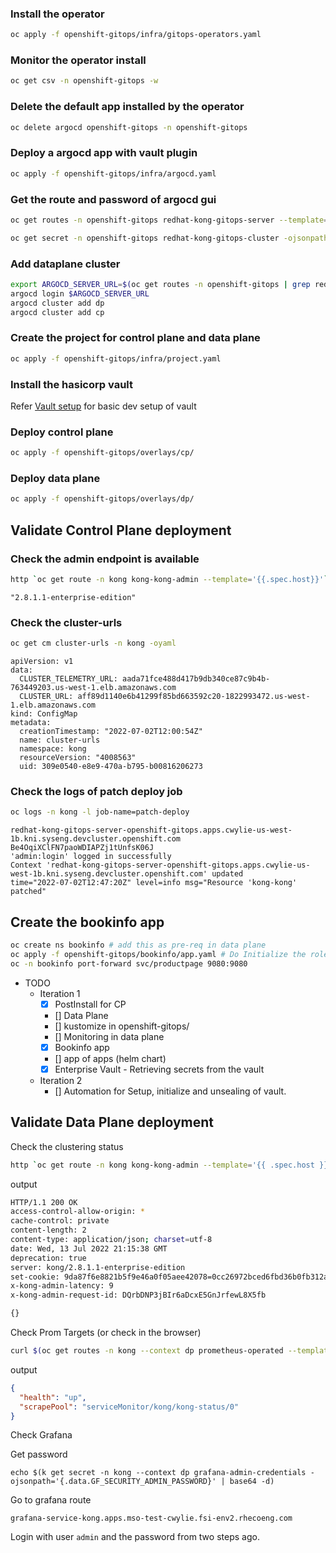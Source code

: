 ### Install the operator

```bash
oc apply -f openshift-gitops/infra/gitops-operators.yaml
```
### Monitor the operator install
```bash
oc get csv -n openshift-gitops -w
```
### Delete the default app installed by the operator
```bash
oc delete argocd openshift-gitops -n openshift-gitops
```
### Deploy a argocd app with vault plugin
```bash
oc apply -f openshift-gitops/infra/argocd.yaml
```

### Get the route and password of argocd gui
```bash
oc get routes -n openshift-gitops redhat-kong-gitops-server --template='{{ .spec.host }}'
```
```bash
oc get secret -n openshift-gitops redhat-kong-gitops-cluster -ojsonpath='{.data.admin\.password}' | base64 -d
```

### Add dataplane cluster
```bash
export ARGOCD_SERVER_URL=$(oc get routes -n openshift-gitops | grep redhat-kong-gitops-server | awk '{print $2}')
argocd login $ARGOCD_SERVER_URL
argocd cluster add dp
argocd cluster add cp
```

### Create the project for control plane and data plane
```bash
oc apply -f openshift-gitops/infra/project.yaml
```

### Install the hasicorp vault
Refer [Vault setup](/openshift-gitops/infra/vault/evault.md) for basic dev setup of vault

### Deploy control plane
```bash
oc apply -f openshift-gitops/overlays/cp/
```

### Deploy data plane
```bash
oc apply -f openshift-gitops/overlays/dp/
```

## Validate Control Plane deployment

### Check the admin endpoint is available
```bash
http `oc get route -n kong kong-kong-admin --template='{{.spec.host}}'` | jq .version
```

```
"2.8.1.1-enterprise-edition"
```

### Check the cluster-urls
```bash
oc get cm cluster-urls -n kong -oyaml
```

```
apiVersion: v1
data:
  CLUSTER_TELEMETRY_URL: aada71fce488d417b9db340ce87c9b4b-763449203.us-west-1.elb.amazonaws.com
  CLUSTER_URL: aff89d1140e6b41299f85bd663592c20-1822993472.us-west-1.elb.amazonaws.com
kind: ConfigMap
metadata:
  creationTimestamp: "2022-07-02T12:00:54Z"
  name: cluster-urls
  namespace: kong
  resourceVersion: "4008563"
  uid: 309e0540-e8e9-470a-b795-b00816206273
```

### Check the logs of patch deploy job
```bash
oc logs -n kong -l job-name=patch-deploy
```
```
redhat-kong-gitops-server-openshift-gitops.apps.cwylie-us-west-1b.kni.syseng.devcluster.openshift.com
Be4OqiXClFN7paoWDIAPZj1tUnfsK06J
'admin:login' logged in successfully
Context 'redhat-kong-gitops-server-openshift-gitops.apps.cwylie-us-west-1b.kni.syseng.devcluster.openshift.com' updated
time="2022-07-02T12:47:20Z" level=info msg="Resource 'kong-kong' patched"
```


## Create the bookinfo app
```bash
oc create ns bookinfo # add this as pre-req in data plane
oc apply -f openshift-gitops/bookinfo/app.yaml # Do Initialize the roles first
oc -n bookinfo port-forward svc/productpage 9080:9080
```

- TODO
    - Iteration 1
        - [X] PostInstall for CP
        - [] Data Plane
        - [] kustomize in openshift-gitops/
        - [] Monitoring in data plane
        - [X] Bookinfo app
        - [] app of apps (helm chart)
        - [X] Enterprise Vault - Retrieving secrets from the vault
    - Iteration 2
        - [] Automation for Setup, initialize and unsealing of vault.

## Validate Data Plane deployment

Check the clustering status
```bash
http `oc get route -n kong kong-kong-admin --template='{{ .spec.host }}'`/clustering/status
```

output
```bash
HTTP/1.1 200 OK
access-control-allow-origin: *
cache-control: private
content-length: 2
content-type: application/json; charset=utf-8
date: Wed, 13 Jul 2022 21:15:38 GMT
deprecation: true
server: kong/2.8.1.1-enterprise-edition
set-cookie: 9da87f6e8821b5f9e46a0f05aee42078=0cc26972bced6fbd36b0fb312aa44651; path=/; HttpOnly
x-kong-admin-latency: 9
x-kong-admin-request-id: DQrbDNP3jBIr6aDcxE5GnJrfewL8X5fb

{}
```

Check Prom Targets (or check in the browser)
```bash
curl $(oc get routes -n kong --context dp prometheus-operated --template='{{ .spec.host }}' )/api/v1/targets | jq '.data.activeTargets[] | {health,scrapePool}'
```

output
```json
{
  "health": "up",
  "scrapePool": "serviceMonitor/kong/kong-status/0"
}
```

Check Grafana

Get password
```
echo $(k get secret -n kong --context dp grafana-admin-credentials -ojsonpath='{.data.GF_SECURITY_ADMIN_PASSWORD}' | base64 -d)
```

Go to grafana route
```
grafana-service-kong.apps.mso-test-cwylie.fsi-env2.rhecoeng.com
```

Login with user `admin` and the password from two steps ago.